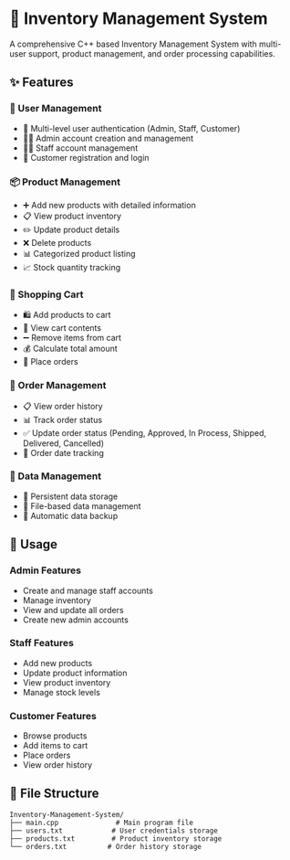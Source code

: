 # 🏪 Inventory Management System

A comprehensive C++ based Inventory Management System with multi-user support, product management, and order processing capabilities.

## ✨ Features

### 👥 User Management
- 🔐 Multi-level user authentication (Admin, Staff, Customer)
- 👨‍💼 Admin account creation and management
- 👨‍💻 Staff account management
- 👤 Customer registration and login

### 📦 Product Management
- ➕ Add new products with detailed information
- 📋 View product inventory
- ✏️ Update product details
- ❌ Delete products
- 📊 Categorized product listing
- 📈 Stock quantity tracking

### 🛒 Shopping Cart
- 🛍️ Add products to cart
- 👀 View cart contents
- ➖ Remove items from cart
- 💰 Calculate total amount
- 📝 Place orders

### 📝 Order Management
- 📋 View order history
- 📊 Track order status
- ✅ Update order status (Pending, Approved, In Process, Shipped, Delivered, Cancelled)
- 📅 Order date tracking

### 📂 Data Management
- 💾 Persistent data storage
- 📁 File-based data management
- 🔄 Automatic data backup

## 🎯 Usage

### Admin Features
- Create and manage staff accounts
- Manage inventory
- View and update all orders
- Create new admin accounts

### Staff Features
- Add new products
- Update product information
- View product inventory
- Manage stock levels

### Customer Features
- Browse products
- Add items to cart
- Place orders
- View order history

## 📁 File Structure
```
Inventory-Management-System/
├── main.cpp              # Main program file
├── users.txt            # User credentials storage
├── products.txt         # Product inventory storage
└── orders.txt          # Order history storage
```

